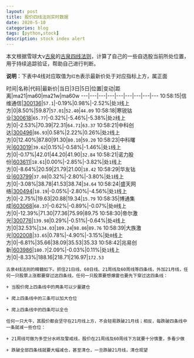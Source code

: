 ```yaml
---
layout: post
title: 股价四线法则实时数据
date: 2020-5-10
categories: blog
tags: [python,stock]
description: stock index alert
---
```



本文根据雪球大v[古泉](https://xueqiu.com/u/7148646888)的[古泉四线法则](https://xueqiu.com/7148646888/130498192)，计算了自己的一些自选股当前所处位置，用于持续追踪验证，帮助自己进行判断。

**说明**：下表中4线对应取值为`红色`表示最新价处于对应指标上方，属正面

时间|名称|代码|最新价|当日|3日|5日|位置|变动|距离|ma21|ma60|ma21w|ma60w
---|---|---|---|---|---|---|---|---
10:58:15|信维通信|[300136](https://xueqiu.com/S/SZ300136)|`57.1`|-0.19%|0.98%|-2.52%|处`3`线上方|0|8.50%|59.87|`57.01`|`52.40`|`44.09`
10:58:18|寒锐钴业|[300618](https://xueqiu.com/S/SZ300618)|`65.77`|-0.32%|-5.46%|-5.38%|处`2`线上方|0|-2.53%|70.39|72.31|`64.71`|`63.37`
10:58:21|中科创达|[300496](https://xueqiu.com/S/SZ300496)|`86.93`|0.58%|2.22%|0.26%|处`2`线上方|0|12.40%|87.80|91.30|`80.10`|`59.20`
10:58:23|中科曙光|[603019](https://xueqiu.com/S/SH603019)|`39.62`|0.15%|-0.58%|-1.46%|处`1`线上方|0|-0.17%|42.01|44.20|41.90|`32.84`
10:58:21|诺力股份|[603611](https://xueqiu.com/S/SH603611)|`18.61`|0.00%|-2.85%|-3.82%|处`1`线上方|0|-8.64%|20.59|21.79|21.00|`18.42`
10:58:29|华友钴业|[603799](https://xueqiu.com/S/SH603799)|`37.08`|0.32%|-2.80%|-3.80%|处`1`线上方|0|-3.08%|38.78|41.53|38.74|`34.64`
10:58:24|盛天网络|[300494](https://xueqiu.com/S/SZ300494)|`18.19`|-0.05%|-2.80%|-4.56%|处`1`线上方|0|-2.75%|19.63|20.88|19.34|`15.79`
10:58:35|博通集成|[603068](https://xueqiu.com/S/SH603068)|`68.37`|-0.62%|-0.89%|-0.07%|处`0`线上方|0|-12.39%|71.30|77.36|75.99|89.75
10:58:30|帝尔激光|[300776](https://xueqiu.com/S/SZ300776)|`139.98`|0.29%|-0.51%|-0.64%|处`4`线上方|0|32.53%|`134.03`|`109.24`|`98.86`|`89.76`
10:58:39|大族激光|[002008](https://xueqiu.com/S/SZ002008)|`33.65`|0.78%|-4.90%|-3.15%|处`0`线上方|0|-6.81%|35.66|38.09|35.53|35.33
10:58:42|兆易创新|[603986](https://xueqiu.com/S/SH603986)|`180.7`|2.09%|-0.03%|0.11%|处`1`线上方|0|-8.33%|188.16|218.71|216.97|`172.53`

```
古泉4线法则的精髓如下。抓住21日线、60日线、21周线及60周线等四条线，外加21月线，任何一只股票上涨都要穿过这四条线，任何一只股票要想爆雷也要先下穿过这四条线：

+ 当股价爬上四条线中的两条可以少量建仓

+ 爬上四条线中的三条可以加大仓位

+ 爬上四条线中的四条可以全仓

任何一只大牛，其股价都会坚守在21月线上方，不会轻易跌破21月线；相反，每跌破四条线中一条就减一些仓位：

+ 21周线可做为多空分水岭及警戒线，股价在21周线及60周线下方就要十分慎重，多看少做

+ 跌破全部四条线就要大幅减仓，甚至清仓，一旦跌破21月线，清仓观望
```